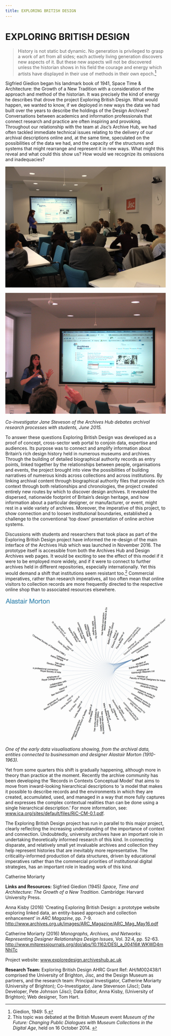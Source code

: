 ```yaml
---
title: EXPLORING BRITISH DESIGN
---
```


# EXPLORING BRITISH DESIGN


>History is not static but dynamic. No generation is privileged to grasp a work of art from all sides; each actively living generation discovers new aspects of it. But these new aspects will not be discovered unless the historian shows in his field the courage and energy which artists have displayed in their use of methods in their own epoch.[<sup>1</sup>](#fn1)<a id="fnref1"></a>

Sigfried Giedion began his landmark book of 1941, Space Time & Architecture: the Growth of a New Tradition with a consideration of the approach and method of the historian. It was precisely the kind of energy he describes that drove the project Exploring British Design. What would happen, we wanted to know, if we deployed in new ways the data we had built over the years to describe the holdings of the Design Archives? Conversations between academics and information professionals that connect research and practice are often inspiring and provoking. Throughout our relationship with the team at Jisc’s Archive Hub, we had often tackled immediate technical issues relating to the delivery of our archival descriptions online and, at the same time, speculated on the possibilities of the data we had, and the capacity of the structures and systems that might rearrange and represent it in new ways. What might this reveal and what could this show us? How would we recognize its omissions and inadequacies?

![image1](Images/ExploringBritishDesign_Image1.JPG)

![image2](Images/ExploringBritishDesign_Image2.JPG)

_Co-investigator Jane Steveson of the Archives Hub debates archival research processes with students, June 2015._

To answer these questions Exploring British Design was developed as a proof of concept, cross-sector web portal to conjoin data, expertise and audiences. Its purpose was to connect and amplify information about Britain’s rich design history held in numerous museums and archives.  Through the building of detailed biographical authority records as entry points, linked together by the relationships between people, organisations and events, the project brought into view the possibilities of building narratives of numerous kinds across collections and across institutions. By linking archival content through biographical authority files that provide rich context through both relationships and chronologies, the project created entirely new routes by which to discover design archives. It revealed the dispersed, nationwide footprint of Britain’s design heritage, and how information about a particular designer, or manufacturer, or event, might rest in a wide variety of archives. Moreover, the imperative of this project, to show connection and to loosen institutional boundaries, established a challenge to the conventional ‘top down’ presentation of online archive systems.

Discussions with students and researchers that took place as part of the Exploring British Design project have informed the re-design of the main interface of the Archives Hub which was launched in November 2016. The prototype itself is accessible from both the Archives Hub and Design Archives web pages. It would be exciting to see the effect of this model if it were to be employed more widely, and if it were to connect to further archives held in different repositories, especially internationally. Yet this would demand a shift that institutions seem resistant too.[<sup>2</sup>](#fn2)<a id="fnref2"></a> Commercial imperatives, rather than research imperatives, all too often mean that online visitors to collection records are more frequently directed to the respective online shop than to associated resources elsewhere.

![image3](Images/ExploringBritishDesign_Image3.jpg)

_One of the early data visualisations showing, from the archival data, entities connected to businessman and designer Alastair Morton (1910-1963)._

Yet from some quarters this shift is gradually happening, although more in theory than practice at the moment. Recently the archive community has been developing  the ‘Records in Contexts Conceptual Model’ that aims to move from inward-looking hierarchical descriptions to ‘a model that makes it possible to describe records and the environments in which they are created, accumulated, used, and managed in a way that more fully captures and expresses the complex contextual realities than can be done using a single hierarchical description.’ For more information, see: www.ica.org/sites/default/files/RiC-CM-0.1.pdf.

The Exploring British Design project has run in parallel to this major project, clearly reflecting the increasing understanding of the importance of context and connection. Undoubtedly, university archives have an important role in undertaking theoretically informed research of this kind. In connecting disparate, and relatively small yet invaluable archives and collection they help represent histories that are inevitably more representative. The criticality-informed production of data structures, driven by educational imperatives rather than the commercial priorities of institutional digital strategies, has an important role in leading work of this kind.


Catherine Moriarty


**Links and Resources:**
Sigfried Giedion (1945) _Space, Time and Architecture: The Growth of a New Tradition_. Cambridge: Harvard University Press.

Anna Kisby (2016) ‘Creating Exploring British Design: a prototype website exploring linked data, an entity-based approach and collection enhancement’ in _ARC Magazine_, pp. 7-9.
http://www.archives.org.uk/images/ARC_Magazine/ARC_Mag_May16.pdf

Catherine Moriarty (2016) _Monographs, Archives, and Networks: Representing Designer Relationships Design Issues_, Vol. 32:4, pp. 52-63.
http://www.mitpressjournals.org/doi/abs/10.1162/DESI_a_00416#.WKWD4mNhlTc

Project website: www.exploredesign.archiveshub.ac.uk

**Research Team:**
Exploring British Design AHRC Grant Ref: AH/M002438/1 comprised the University of Brighton, Jisc, and the Design Museum as partners, and the research team: Principal Investigator, Catherine Moriarty (University of Brighton); Co-Investigator, Jane Stevenson (Jisc); Data Developer, Pete Johnson (Jisc); Data Editor, Anna Kisby, (University of Brighton); Web designer, Tom Hart.

<hr>
<ol>
<li id="fn1">Giedion, 1949: 5.<a href="#fnref1">↩</a>
</li>
<li id="fn2">This topic was debated at the British Museum event <i>Museum of the Future: Changing Public Dialogues with Museum Collections in the Digital Age</i>, held on 16 October 2014. <a href="#fnref2">↩</a>
</li>
</ol>
